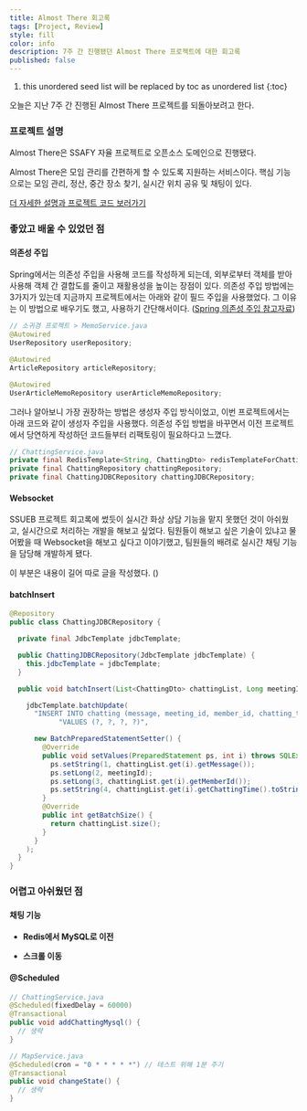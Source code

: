```yaml
---
title: Almost There 회고록
tags: [Project, Review]
style: fill
color: info
description: 7주 간 진행됐던 Almost There 프로젝트에 대한 회고록
published: false
---
```


1. this unordered seed list will be replaced by toc as unordered list
{:toc}

오늘은 지난 7주 간 진행된 Almost There 프로젝트를 되돌아보려고 한다.

### 프로젝트 설명
Almost There은 SSAFY 자율 프로젝트로 오픈소스 도메인으로 진행됐다.

Almost There은 모임 관리를 간편하게 할 수 있도록 지원하는 서비스이다.
핵심 기능으로는 모임 관리, 정산, 중간 장소 찾기, 실시간 위치 공유 및 채팅이 있다.

[더 자세한 설명과 프로젝트 코드 보러가기](https://jeeyoun-s.github.io/projects/5-almost-there)

### 좋았고 배울 수 있었던 점

#### 의존성 주입
Spring에서는 의존성 주입을 사용해 코드를 작성하게 되는데, 외부로부터 객체를 받아 사용해 객체 간 결합도를 줄이고 재활용성을 높이는 장점이 있다. 의존성 주입 방법에는 3가지가 있는데 지금까지 프로젝트에서는 아래와 같이 필드 주입을 사용했었다. 그 이유는 이 방법으로 배우기도 했고, 사용하기 간단해서이다. ([Spring 의존성 주입 참고자료](https://dev-coco.tistory.com/70))

```java
// 소귀경 프로젝트 > MemoService.java
@Autowired
UserRepository userRepository;

@Autowired
ArticleRepository articleRepository;

@Autowired
UserArticleMemoRepository userArticleMemoRepository;
```

그러나 알아보니 가장 권장하는 방법은 생성자 주입 방식이었고, 이번 프로젝트에서는 아래 코드와 같이 생성자 주입을 사용했다. 의존성 주입 방법을 바꾸면서 이전 프로젝트에서 당연하게 작성하던 코드들부터 리팩토링이 필요하다고 느꼈다. 

```java
// ChattingService.java
private final RedisTemplate<String, ChattingDto> redisTemplateForChatting;
private final ChattingRepository chattingRepository;
private final ChattingJDBCRepository chattingJDBCRepository;
```

#### Websocket
SSUEB 프로젝트 회고록에 썼듯이 실시간 화상 상담 기능을 맡지 못했던 것이 아쉬웠고, 실시간으로 처리하는 개발을 해보고 싶었다. 팀원들이 해보고 싶은 기술이 있냐고 물어봤을 때 Websocket을 해보고 싶다고 이야기했고, 팀원들의 배려로 실시간 채팅 기능을 담당해 개발하게 됐다.

이 부분은 내용이 길어 따로 글을 작성했다. ([]())

#### batchInsert

```java
@Repository
public class ChattingJDBCRepository {

  private final JdbcTemplate jdbcTemplate;

  public ChattingJDBCRepository(JdbcTemplate jdbcTemplate) {
    this.jdbcTemplate = jdbcTemplate;
  }

  public void batchInsert(List<ChattingDto> chattingList, Long meetingId) {

    jdbcTemplate.batchUpdate(
      "INSERT INTO chatting (message, meeting_id, member_id, chatting_time)" +
            "VALUES (?, ?, ?, ?)",

      new BatchPreparedStatementSetter() {
        @Override
        public void setValues(PreparedStatement ps, int i) throws SQLException {
          ps.setString(1, chattingList.get(i).getMessage());
          ps.setLong(2, meetingId);
          ps.setLong(3, chattingList.get(i).getMemberId());
          ps.setString(4, chattingList.get(i).getChattingTime().toString());
        }
        @Override
        public int getBatchSize() {
          return chattingList.size();
        }
      }
    );
  }
}
```

### 어렵고 아쉬웠던 점

#### 채팅 기능
- **Redis에서 MySQL로 이전**

- **스크롤 이동**

#### @Scheduled

```java
// ChattingService.java
@Scheduled(fixedDelay = 60000)
@Transactional
public void addChattingMysql() {
  // 생략
}
```

```java
// MapService.java
@Scheduled(cron = "0 * * * * *") // 테스트 위해 1분 주기
@Transactional
public void changeState() {
  // 생략
}
```